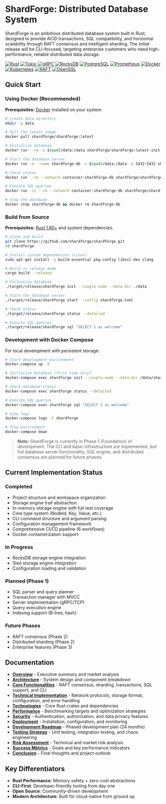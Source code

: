 # ShardForge: Distributed Database System

ShardForge is an ambitious distributed database system built in Rust, designed to provide ACID transactions, SQL compatibility, and horizontal scalability through RAFT consensus and intelligent sharding. The initial release will be CLI-focused, targeting enterprise customers who need high-performance, reliable distributed data storage.

[![Rust](https://img.shields.io/badge/Rust-1.75+-000000.svg?style=for-the-badge&logo=rust)](https://rust-lang.org/)
[![Tokio](https://img.shields.io/badge/Tokio-Async%20Runtime-000000.svg?style=for-the-badge&logo=tokio)](https://tokio.rs/)
[![gRPC](https://img.shields.io/badge/gRPC-Protocol%20Buffers-244c5a.svg?style=for-the-badge&logo=grpc)](https://grpc.io/)
[![RocksDB](https://img.shields.io/badge/RocksDB-Storage-orange.svg?style=for-the-badge&logo=rocksdb)](https://rocksdb.org/)
[![PostgreSQL](https://img.shields.io/badge/PostgreSQL-SQL%20Compatible-4169e1.svg?style=for-the-badge&logo=postgresql)](https://postgresql.org/)
[![Prometheus](https://img.shields.io/badge/Prometheus-Metrics-e6522c.svg?style=for-the-badge&logo=prometheus)](https://prometheus.io/)
[![Docker](https://img.shields.io/badge/Docker-Containerized-2496ed.svg?style=for-the-badge&logo=docker)](https://docker.com/)
[![Kubernetes](https://img.shields.io/badge/Kubernetes-Orchestration-326ce5.svg?style=for-the-badge&logo=kubernetes)](https://kubernetes.io/)
[![RAFT](https://img.shields.io/badge/RAFT-Consensus-00add8.svg?style=for-the-badge&logo=raft)](https://raft.github.io/)
[![OpenSSL](https://img.shields.io/badge/OpenSSL-Security-721412.svg?style=for-the-badge&logo=openssl)](https://openssl.org/)

## Quick Start

### Using Docker (Recommended)

**Prerequisites:** [Docker](https://docker.com/get-started) installed on your system.

```bash
# Create data directory
mkdir -p data

# Pull the latest image
docker pull shardforge/shardforge:latest

# Initialize database
docker run --rm -v $(pwd)/data:/data shardforge/shardforge:latest init --single-node --data-dir /data

# Start the database server
docker run -d --name shardforge-db -v $(pwd)/data:/data -p 5432:5432 shardforge/shardforge:latest start --config /data/shardforge.toml

# Check status
docker run --rm --network container:shardforge-db shardforge/shardforge:latest status

# Execute SQL queries
docker run -it --rm --network container:shardforge-db shardforge/shardforge:latest sql "SELECT 1 as welcome"

# Stop the database
docker stop shardforge-db && docker rm shardforge-db
```

### Build from Source

**Prerequisites:** [Rust 1.80+](https://rustup.rs/) and system dependencies.

```bash
# Clone and build
git clone https://github.com/shardforge/shardforge.git
cd shardforge

# Install system dependencies (Linux)
sudo apt-get install -y build-essential pkg-config libssl-dev clang

# Build in release mode
cargo build --release

# Initialize database
./target/release/shardforge init --single-node --data-dir ./data

# Start the database server
./target/release/shardforge start --config shardforge.toml

# Check status
./target/release/shardforge status --detailed

# Execute SQL queries
./target/release/shardforge sql "SELECT 1 as welcome"
```

### Development with Docker Compose

For local development with persistent storage:

```bash
# Start development environment
docker-compose up -d

# Initialize database (first time only)
docker-compose exec shardforge init --single-node --data-dir /data/shardforge

# Check database status
docker-compose exec shardforge status --detailed

# Execute SQL queries
docker-compose exec shardforge sql "SELECT 1 as welcome"

# View logs
docker-compose logs -f shardforge

# Stop environment
docker-compose down
```

> **Note:** ShardForge is currently in Phase 1 (Foundation) of development. The CLI and basic infrastructure are implemented, but full database server functionality, SQL engine, and distributed consensus are planned for future phases.

## Current Implementation Status

### Completed

- Project structure and workspace organization
- Storage engine trait abstraction
- In-memory storage engine with full test coverage
- Core type system (NodeId, Key, Value, etc.)
- CLI command structure and argument parsing
- Configuration management framework
- Comprehensive CI/CD pipeline (6 workflows)
- Docker containerization support

### In Progress

- RocksDB storage engine integration
- Sled storage engine integration
- Configuration loading and validation

### Planned (Phase 1)

- SQL parser and query planner
- Transaction manager with MVCC
- Server implementation (gRPC/TCP)
- Query execution engine
- Indexing support (B-tree, hash)

### Future Phases

- RAFT consensus (Phase 2)
- Distributed sharding (Phase 2)
- Enterprise features (Phase 3)

## Documentation

- **[Overview](docs/overview.md)** - Executive summary and market analysis
- **[Architecture](docs/architecture.md)** - System design and component breakdown
- **[Core Functionalities](docs/functionalities.md)** - RAFT consensus, sharding, transactions, SQL support, and CLI
- **[Technical Implementation](docs/implementation.md)** - Network protocols, storage format, configuration, and error handling
- **[Technologies](docs/technologies.md)** - Core Rust crates and dependencies
- **[Performance](docs/performance.md)** - Benchmarking targets and optimization strategies
- **[Security](docs/security.md)** - Authentication, authorization, and data privacy features
- **[Deployment](docs/deployment.md)** - Installation, configuration, and monitoring
- **[Development Roadmap](docs/roadmap.md)** - Phased development plan (24 months)
- **[Testing Strategy](docs/testing.md)** - Unit testing, integration testing, and chaos engineering
- **[Risk Assessment](docs/risk-assessment.md)** - Technical and market risk analysis
- **[Success Metrics](docs/success-metrics.md)** - Goals and key performance indicators
- **[Conclusion](docs/conclusion.md)** - Final thoughts and project outlook

## Key Differentiators

- **Rust Performance**: Memory safety + zero-cost abstractions
- **CLI-First**: Developer-friendly tooling from day one
- **Open Source**: Community-driven development
- **Modern Architecture**: Built for cloud-native from ground up
